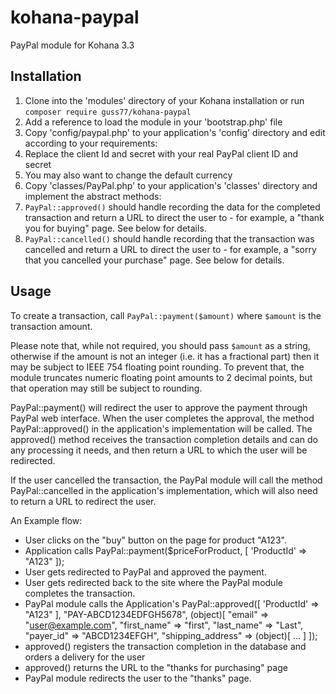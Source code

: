 kohana-paypal
=============

PayPal module for Kohana 3.3

## Installation

1. Clone into the 'modules' directory of your Kohana installation or run `composer require guss77/kohana-paypal`
1. Add a reference to load the module in your 'bootstrap.php' file
1. Copy 'config/paypal.php' to your application's 'config' directory and edit according to your requirements:
  1. Replace the client Id and secret with your real PayPal client ID and secret
  1. You may also want to change the default currency
1. Copy 'classes/PayPal.php' to your application's 'classes' directory and implement the abstract methods:
  1. `PayPal::approved()` should handle recording the data for the completed transaction and return a URL to direct the user to - for example, a "thank you for buying" page. See below for details.
  2. `PayPal::cancelled()` should handle recording that the transaction was cancelled and return a URL to direct the user to - for example, a "sorry that you cancelled your purchase" page. See below for details.

## Usage

To create a transaction, call `PayPal::payment($amount)` where `$amount` is the transaction amount.

Please note that, while not required, you should pass `$amount` as a string, otherwise if the amount is not an integer 
(i.e. it has a fractional part) then it may be subject to IEEE 754 floating point rounding. To prevent that, the module
truncates numeric floating point amounts to 2 decimal points, but that operation may still be subject to rounding.

PayPal::payment() will redirect the user to approve the payment through PayPal web interface. When the user completes
the approval, the method PayPal::approved() in the application's implementation will be called. The approved() method
receives the transaction completion details and can do any processing it needs, and then return a URL to which the 
user will be redirected.

If the user cancelled the transaction, the PayPal module will call the method PayPal::cancelled in the application's
implementation, which will also need to return a URL to redirect the user.

An Example flow:

* User clicks on the "buy" button on the page for product "A123".
* Application calls PayPal::payment($priceForProduct, [ 'ProductId' => "A123" ]);
* User gets redirected to PayPal and approved the payment.
* User gets redirected back to the site where the PayPal module completes the transaction.
* PayPal module calls the Application's PayPal::approved([ 'ProductId' => "A123" ], "PAY-ABCD1234EDFGH5678", (object)[
    "email" => "user@example.com", "first_name" => "first", "last_name" => "Last", "payer_id" => "ABCD1234EFGH", "shipping_address" => (object)[ ... ] ]);
* approved() registers the transaction completion in the database and orders a delivery for the user
* approved() returns the URL to the "thanks for purchasing" page
* PayPal module redirects the user to the "thanks" page.
